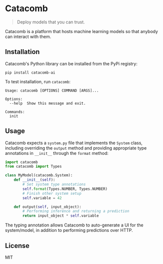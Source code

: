 # Catacomb
> Deploy models that you can trust.

Catacomb is a platform that hosts machine learning models so that anybody can interact with them.

## Installation
Catacomb's Python library can be installed from the PyPi registry:

```
pip install catacomb-ai
```

To test installation, run `catacomb`:

```
Usage: catacomb [OPTIONS] COMMAND [ARGS]...

Options:
  --help  Show this message and exit.

Commands:
  init
```

## Usage

Catacomb expects a `system.py` file that implements the `System` class, including overriding
the `output` method and providing appropriate type annotations in `__init__` through the `format` method:

```python
import catacomb
from catacomb import Types

class MyModel(catacomb.System):
    def __init__(self):
        # Set system type annotations
        self.format(Types.NUMBER, Types.NUMBER)
        # Finish other system setup
        self.variable = 42

    def output(self, input_object):
        # Performing inference and returning a prediction
        return input_object * self.variable
```

The typing annotation allows Catacomb to auto-generate a UI for the system/model, in addition to performing
predictions over HTTP.

## License
MIT